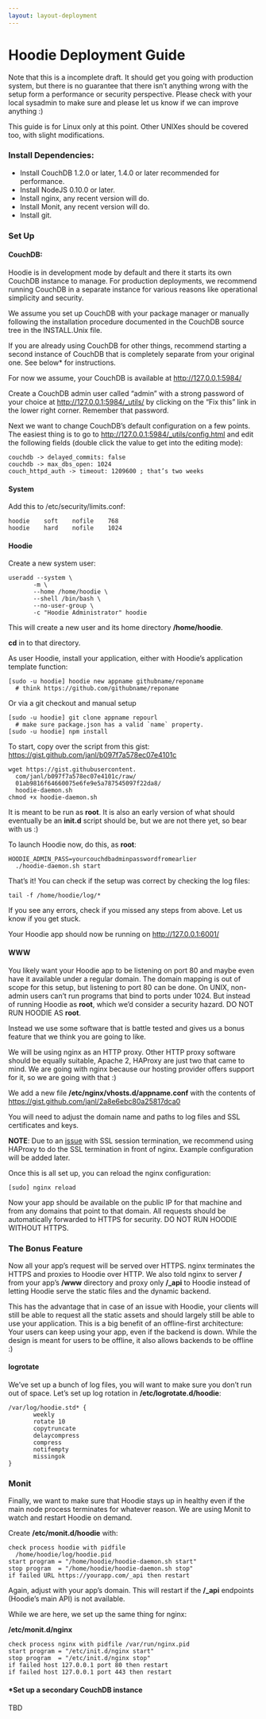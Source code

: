 ```yaml
---
layout: layout-deployment
---
```


# Hoodie Deployment Guide

Note that this is a incomplete draft. It should get you going with production system, but there is no guarantee that there isn’t anything wrong with the setup form a performance or security perspective. Please check with your local sysadmin to make sure and please let us know if we can improve anything :)

This guide is for Linux only at this point. Other UNIXes should be covered too, with slight modifications.

### Install Dependencies:

 - Install CouchDB 1.2.0 or later, 1.4.0 or later recommended for performance.
 - Install NodeJS 0.10.0 or later.
 - Install nginx, any recent version will do.
 - Install Monit, any recent version will do.
 - Install git.


### Set Up

#### CouchDB:

Hoodie is in development mode by default and there it starts its own CouchDB instance to manage. For production deployments, we recommend running CouchDB in a separate instance for various reasons like operational simplicity and security.

We assume you set up CouchDB with your package manager or manually following the installation procedure documented in the CouchDB source tree in the INSTALL.Unix file.

If you are already using CouchDB for other things, recommend starting a second instance of CouchDB that is completely separate from your original one. See below* for instructions.

For now we assume, your CouchDB is available at http://127.0.0.1:5984/

Create a CouchDB admin user called “admin” with a strong password of your choice at http://127.0.0.1:5984/_utils/ by clicking on the “Fix this” link in the lower right corner. Remember that password.

Next we want to change CouchDB’s default configuration on a few points. The easiest thing is to go to http://127.0.0.1:5984/_utils/config.html and edit the following fields (double click the value to get into the editing mode):

<pre><code>couchdb -> delayed_commits: false
couchdb -> max_dbs_open: 1024
couch_httpd_auth -> timeout: 1209600 ; that’s two weeks
</code></pre>

#### System

Add this to /etc/security/limits.conf:

<pre><code>hoodie    soft    nofile    768
hoodie    hard    nofile    1024
</code></pre>

#### Hoodie

Create a new system user:

<pre><code>useradd --system \
       -m \
       --home /home/hoodie \
       --shell /bin/bash \
       --no-user-group \
       -c "Hoodie Administrator" hoodie
</code></pre>

This will create a new user and its home directory **/home/hoodie**.

**cd** in to that directory.

As user Hoodie, install your application, either with Hoodie’s application template function:

<pre><code>[sudo -u hoodie] hoodie new appname githubname/reponame 
  # think https://github.com/githubname/reponame
</code></pre>

Or via a git checkout and manual setup

<pre><code>[sudo -u hoodie] git clone appname repourl
  # make sure package.json has a valid `name` property.
[sudo -u hoodie] npm install
</code></pre>

To start, copy over the script from this gist: https://gist.github.com/janl/b097f7a578ec07e4101c

<pre><code>wget https://gist.githubusercontent.
  com/janl/b097f7a578ec07e4101c/raw/
  01ab9816f64660075e6fe9e5a787545097f22da8/
  hoodie-daemon.sh
chmod +x hoodie-daemon.sh
</code></pre>

It is meant to be run as **root**. It is also an early version of what should eventually be an **init.d** script should be, but we are not there yet, so bear with us :)

To launch Hoodie now, do this, as **root**:

<pre><code>HOODIE_ADMIN_PASS=yourcouchdbadminpasswordfromearlier 
  ./hoodie-daemon.sh start
</code></pre>

That’s it! You can check if the setup was correct by checking the log files:

<pre><code>tail -f /home/hoodie/log/*</code></pre>

If you see any errors, check if you missed any steps from above. Let us know if you get stuck.

Your Hoodie app should now be running on http://127.0.0.1:6001/


#### WWW

You likely want your Hoodie app to be listening on port 80 and maybe even have it available under a regular domain. The domain mapping is out of scope for this setup, but listening to port 80 can be done. On UNIX, non-admin users can’t run programs that bind to ports under 1024. But instead of running Hoodie as **root**, which we’d consider a security hazard. DO NOT RUN HOODIE AS **root**.

Instead we use some software that is battle tested and gives us a bonus feature that we think you are going to like.

We will be using nginx as an HTTP proxy. Other HTTP proxy software should be equally suitable, Apache 2, HAProxy are just two that came to mind. We are going with nginx because our hosting provider offers support for it, so we are going with that :)

We add a new file **/etc/nginx/vhosts.d/appname.conf** with the contents of https://gist.github.com/janl/2a8e6ebc80a25817dca0

You will need to adjust the domain name and paths to log files and SSL certificates and keys.

**NOTE**: Due to an [issue](https://www.ruby-forum.com/topic/4412004) with SSL session termination, we recommend using HAProxy to do the SSL termination in front of nginx. Example configuration will be added later.

Once this is all set up, you can reload the nginx configuration:

<pre><code>[sudo] nginx reload</code></pre>

Now your app should be available on the public IP for that machine and from any domains that point to that domain. All requests should be automatically forwarded to HTTPS for security. DO NOT RUN HOODIE WITHOUT HTTPS.

### The Bonus Feature

Now all your app’s request will be served over HTTPS. nginx terminates the HTTPS and proxies to Hoodie over HTTP. We also told nginx to server **/** from your app’s **/www** directory and proxy only **/_api** to Hoodie instead of letting Hoodie serve the static files and the dynamic backend.

This has the advantage that in case of an issue with Hoodie, your clients will still be able to request all the static assets and should largely still be able to use your application. This is a big benefit of an offline-first architecture: Your users can keep using your app, even if the backend is down. While the design is meant for users to be offline, it also allows backends to be offline :)


#### logrotate

We’ve set up a bunch of log files, you will want to make sure you don’t run out of space. Let’s set up log rotation in **/etc/logrotate.d/hoodie**:

<pre><code>/var/log/hoodie.std* {
       weekly
       rotate 10
       copytruncate
       delaycompress
       compress
       notifempty
       missingok
}
</code></pre>

### Monit

Finally, we want to make sure that Hoodie stays up in healthy even if the main node process terminates for whatever reason. We are using Monit to watch and restart Hoodie on demand.

Create **/etc/monit.d/hoodie** with:
<pre><code>check process hoodie with pidfile 
  /home/hoodie/log/hoodie.pid
start program = "/home/hoodie/hoodie-daemon.sh start"
stop program  = "/home/hoodie/hoodie-daemon.sh stop"
if failed URL https://yourapp.com/_api then restart
</code></pre>

Again, adjust with your app’s domain. This will restart if the **/_api** endpoints (Hoodie’s main API) is not available.

While we are here, we set up the same thing for nginx:

**/etc/monit.d/nginx**
<pre><code>check process nginx with pidfile /var/run/nginx.pid
start program = "/etc/init.d/nginx start"
stop program  = "/etc/init.d/nginx stop"
if failed host 127.0.0.1 port 80 then restart
if failed host 127.0.0.1 port 443 then restart
</code></pre>

#### *Set up a secondary CouchDB instance

TBD
